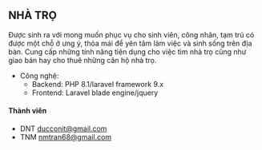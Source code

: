 ## NHÀ TRỌ

  Được sinh ra với mong muốn phục vụ cho sinh viên, công nhân, tạm trú có được một chỗ ở ưng ý, thỏa mái để yên tâm làm việc và sinh sống trên địa bàn. Cung cấp những tính năng tiện dụng cho việc tìm nhà trọ cũng như giao bán hay cho thuê những căn hộ nhà trọ.

- Công nghệ:
  + Backend: PHP 8.1/laravel framework 9.x
  + Frontend: Laravel blade engine/jquery


#### Thành viên
- DNT <ducconit@gmail.com>
- TNM <nmtran68@gmail.com>
  